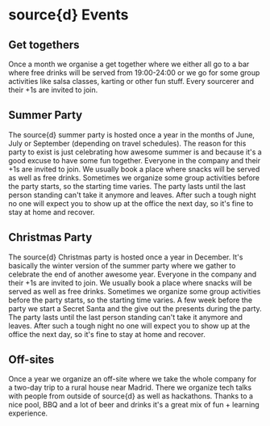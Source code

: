 # source{d} Events

## Get togethers
Once a month we organise a get together where we either all go to a bar where free drinks will be served from 19:00-24:00 or we go for some group activities like salsa classes, karting or other fun stuff. Every sourcerer and their +1s are invited to join.

## Summer Party
The source{d} summer party is hosted once a year in the months of June, July or September (depending on travel schedules). The reason for this party to exist is just celebrating how awesome summer is and because it's a good excuse to have some fun together. Everyone in the company and their +1s are invited to join. We usually book a place where snacks will be served as well as free drinks. Sometimes we organize some group activities before the party starts, so the starting time varies. The party lasts until the last person standing can't take it anymore and leaves. After such a tough night no one will expect you to show up at the office the next day, so it's fine to stay at home and recover.

## Christmas Party
The source{d} Christmas party is hosted once a year in December. It's basically the winter version of the summer party where we gather to celebrate the end of another awesome year. Everyone in the company and their +1s are invited to join. We usually book a place where snacks will be served as well as free drinks. Sometimes we organize some group activities before the party starts, so the starting time varies. A few week before the party we start a Secret Santa and the give out the presents during the party. The party lasts until the last person standing can't take it anymore and leaves. After such a tough night no one will expect you to show up at the office the next day, so it's fine to stay at home and recover.

## Off-sites
Once a year we organize an off-site where we take the whole company for a two-day trip to a rural house near Madrid. There we organize tech talks with people from outside of source{d} as well as hackathons. Thanks to a nice pool, BBQ and a lot of beer and drinks it's a great mix of fun + learning experience.

